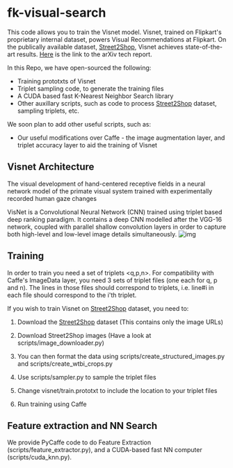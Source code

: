 # fk-visual-search
This code allows you to train the Visnet model. Visnet, trained on Flipkart's proprietary internal dataset, powers Visual Recommendations at Flipkart. On the publically available dataset, [Street2Shop](http://tamaraberg.com/street2shop/), Visnet achieves state-of-the-art results. [Here](https://arxiv.org/abs/1703.02344) is the link to the arXiv tech report.

In this Repo, we have open-sourced the following:
* Training prototxts of Visnet
* Triplet sampling code, to generate the training files
* A CUDA based fast K-Nearest Neighbor Search library
* Other auxillary scripts, such as code to process [Street2Shop](http://tamaraberg.com/street2shop/) dataset, sampling triplets, etc.


We soon plan to add other useful scripts, such as:
* Our useful modifications over Caffe - the image augmentation layer, and triplet accuracy layer to aid the training of Visnet

## Visnet Architecture
The visual development of hand-centered receptive fields in a neural network model of the primate visual system trained with experimentally recorded human gaze changes

VisNet is a Convolutional Neural Network (CNN) trained using triplet based deep ranking paradigm. It contains a deep CNN modelled after the VGG-16 network, coupled with parallel shallow convolution layers in order to capture both high-level and low-level image details simultaneously.
![img](https://drive.google.com/uc?export=view&id=0B4toQpysgMLVd09nNEJEVWc4VmM)





## Training
In order to train you need a set of triplets <q,p,n>. For compatibility with Caffe's ImageData layer, you need 3 sets of triplet files (one each for q, p and n). The lines in those files should correspond to triplets, i.e. line#i in each file should correspond to the i'th triplet. 

If you wish to train Visnet on [Street2Shop](http://tamaraberg.com/street2shop/) dataset, you need to:

1) Download the [Street2Shop](http://tamaraberg.com/street2shop/) dataset (This contains only the image URLs)

2) Download Street2Shop images (Have a look at scripts/image_downloader.py)

3) You can then format the data using scripts/create_structured_images.py and scripts/create_wtbi_crops.py

4) Use scripts/sampler.py to sample the triplet files

5) Change visnet/train.prototxt to include the location to your triplet files

6) Run training using Caffe


## Feature extraction and NN Search
We provide PyCaffe code to do Feature Extraction (scripts/feature_extractor.py), and a CUDA-based fast NN computer (scripts/cuda_knn.py).
